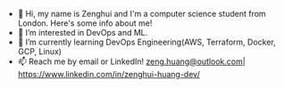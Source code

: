- 👋 Hi, my name is Zenghui and I'm a computer science student from London. Here's some info about me!
- 👀 I’m interested in DevOps and ML.
- 🌱 I’m currently learning DevOps Engineering(AWS, Terraform, Docker, GCP, Linux)
- 📫  Reach me by email or LinkedIn! zeng.huang@outlook.com| https://www.linkedin.com/in/zenghui-huang-dev/

<!---
zenghuihuang/zenghuihuang is a ✨ special ✨ repository because its `README.md` (this file) appears on your GitHub profile.
You can click the Preview link to take a look at your changes.
--->
